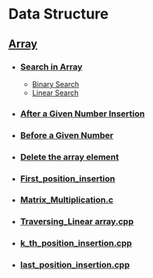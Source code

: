 # Data Structure  

## [Array](https://github.com/rakibul0026/Data-Structure/tree/main/Array)  
- ### [Search in Array](https://github.com/rakibul0026/Data-Structure/tree/main/Array/Search%20in%20array)  
  - [Binary Search](https://github.com/rakibul0026/Data-Structure/blob/main/Array/Search%20in%20array/Binary%20search.cpp)  
  - [Linear Search](https://github.com/rakibul0026/Data-Structure/blob/main/Array/Search%20in%20array/Linear_search.cpp)  
- ### [After a Given Number Insertion](https://github.com/rakibul0026/Data-Structure/blob/main/Array/After_a_given_number_insertion.cpp)  
- ### [Before a Given Number](https://github.com/rakibul0026/Data-Structure/blob/main/Array/Before__a_given_number.cpp)
- ### [Delete the array element](https://github.com/rakibul0026/Data-Structure/blob/main/Array/Delete%20the%20array%20element.cpp)
- ### [First_position_insertion](https://github.com/rakibul0026/Data-Structure/blob/main/Array/First_position_insertion.cpp)
- ### [Matrix_Multiplication.c](https://github.com/rakibul0026/Data-Structure/blob/main/Array/Matrix_Multiplication.c)
- ### [Traversing_Linear array.cpp](https://github.com/rakibul0026/Data-Structure/blob/main/Array/Traversing_Linear%20array.cpp)
- ### [k_th_position_insertion.cpp](https://github.com/rakibul0026/Data-Structure/blob/main/Array/k_th_position_insertion.cpp)
- ### [last_position_insertion.cpp](https://github.com/rakibul0026/Data-Structure/blob/main/Array/last_position_insertion.cpp)


